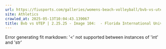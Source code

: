 ```yaml
---
url: https://fiusports.com/galleries/womens-beach-volleyball/bvb-vs-utep-2-25-25/image-104/356/62784
site: Athletics
crawled_at: 2025-05-13T10:04:43.139067
title: Bvb vs UTEP | 2.25.25 - Image 104:  - Florida International University
---
```


Error generating fit markdown: '<' not supported between instances of 'int' and 'str'